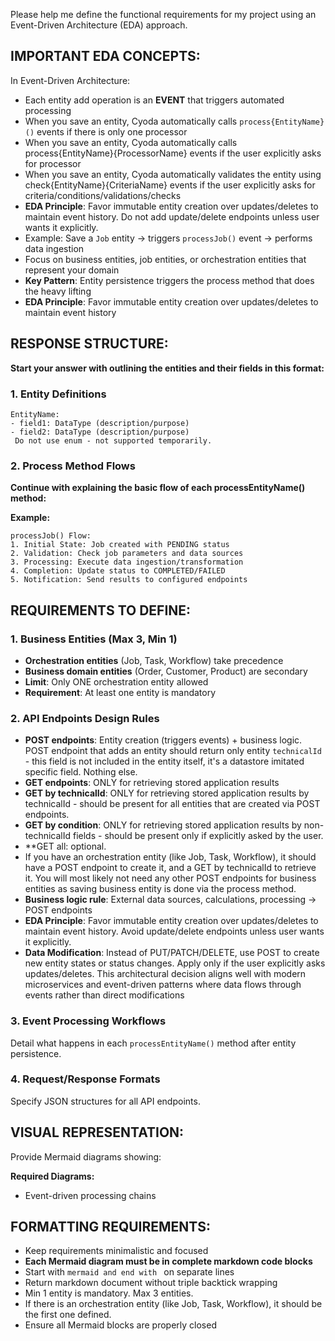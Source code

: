 Please help me define the functional requirements for my project using an Event-Driven Architecture (EDA) approach.

## IMPORTANT EDA CONCEPTS:
In Event-Driven Architecture:
- Each entity add operation is an **EVENT** that triggers automated processing
- When you save an entity, Cyoda automatically calls `process{EntityName}()` events if there is only one processor
- When you save an entity, Cyoda automatically calls process{EntityName}{ProcessorName} events if the user explicitly asks for processor
- When you save an entity, Cyoda automatically validates the entity using check{EntityName}{CriteriaName} events if the user explicitly asks for criteria/conditions/validations/checks
- **EDA Principle**: Favor immutable entity creation over updates/deletes to maintain event history. Do not add update/delete endpoints unless user wants it explicitly.
- Example: Save a `Job` entity → triggers `processJob()` event → performs data ingestion
- Focus on business entities, job entities, or orchestration entities that represent your domain
- **Key Pattern**: Entity persistence triggers the process method that does the heavy lifting
- **EDA Principle**: Favor immutable entity creation over updates/deletes to maintain event history

## RESPONSE STRUCTURE:
**Start your answer with outlining the entities and their fields in this format:**

### 1. Entity Definitions
```
EntityName:
- field1: DataType (description/purpose)
- field2: DataType (description/purpose)
 Do not use enum - not supported temporarily.
```

### 2. Process Method Flows
**Continue with explaining the basic flow of each processEntityName() method:**

**Example:**
```
processJob() Flow:
1. Initial State: Job created with PENDING status
2. Validation: Check job parameters and data sources
3. Processing: Execute data ingestion/transformation
4. Completion: Update status to COMPLETED/FAILED
5. Notification: Send results to configured endpoints
```

## REQUIREMENTS TO DEFINE:

### 1. Business Entities (Max 3, Min 1)
- **Orchestration entities** (Job, Task, Workflow) take precedence
- **Business domain entities** (Order, Customer, Product) are secondary
- **Limit**: Only ONE orchestration entity allowed
- **Requirement**: At least one entity is mandatory

### 2. API Endpoints Design Rules
- **POST endpoints**: Entity creation (triggers events) + business logic. POST endpoint that adds an entity should return only entity `technicalId` - this field is not included in the entity itself, it's a datastore imitated specific field. Nothing else.
- **GET endpoints**: ONLY for retrieving stored application results
- **GET by technicalId**: ONLY for retrieving stored application results by technicalId - should be present for all entities that are created via POST endpoints.
- **GET by condition**: ONLY for retrieving stored application results by non-technicalId fields - should be present only if explicitly asked by the user.
- **GET all: optional.
- If you have an orchestration entity (like Job, Task, Workflow), it should have a POST endpoint to create it, and a GET by technicalId to retrieve it. You will most likely not need any other POST endpoints for business entities as saving business entity is done via the process method.
- **Business logic rule**: External data sources, calculations, processing → POST endpoints
- **EDA Principle**: Favor immutable entity creation over updates/deletes to maintain event history. Avoid update/delete endpoints unless user wants it explicitly.
- **Data Modification**: Instead of PUT/PATCH/DELETE, use POST to create new entity states or status changes. Apply only if the user explicitly asks updates/deletes.
This architectural decision aligns well with modern microservices and event-driven patterns where data flows through events rather than direct modifications

### 3. Event Processing Workflows
Detail what happens in each `processEntityName()` method after entity persistence.

### 4. Request/Response Formats
Specify JSON structures for all API endpoints.

## VISUAL REPRESENTATION:
Provide Mermaid diagrams showing:

**Required Diagrams:**
- Event-driven processing chains

## FORMATTING REQUIREMENTS:
- Keep requirements minimalistic and focused
- **Each Mermaid diagram must be in complete markdown code blocks**
- Start with ```mermaid and end with ``` on separate lines
- Return markdown document without triple backtick wrapping
- Min 1 entity is mandatory. Max 3 entities.
 - If there is an orchestration entity (like Job, Task, Workflow), it should be the first one defined.
- Ensure all Mermaid blocks are properly closed